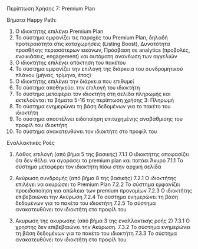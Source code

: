 Περίπτωση Χρήσης 7: Premium Plan

Βήματα Happy Path:
1.  Ο ιδιοκτήτης επιλέγει Premium Plan
2.  Το σύστημα εμφανίζει τις παροχές του Premium Plan, δηλαδή προτεραιότητα στις καταχωρήσεις (Listing Boost), Δυνατότητα προσθήκης περισσότερων εικόνων, Πρόσβαση σε analytics (προβολές, ενοικιάσεις, engagement) και αυτόματη ανανέωση των αγγελιών
3.  Ο ιδιοκτήτης επιλέγει απόκτηση του πακέτου 
4.  Το σύστημα εμφανίζει την επιλογή της διάρκεια του συνδρομητικού πλάνου (μήνας, τρίμηνο, έτος)
5.  Ο ιδιοκτήτης επιλέγει την διάρκεια που επιθυμεί
6.  Το σύστημα αποθηκεύει την επιλογή του ιδιοκτήτη
7.  Το σύστημα μεταφέρει τον ιδιοκτήτη στη σελίδα πληρωμής και εκτελούνται τα βήματα 5-16 της περίπτωση χρήσης 3: Πληρωμή
8.  Το σύστημα ενημερώνει τη βάση δεδομένων για το πακέτο του ιδιοκτήτη
9.  Το σύστημα αποστέλνει ειδοποίηση επιτυχημένης αναβάθμισης του προφίλ του ιδιοκτήτη
10. Το σύστημα ανακατευθύνει τον ιδιοκτήτη στο προφίλ του

Εναλλακτικές Ροές
1. Λάθος επιλογή (από βήμα 5 της βασικής)
7.1.1 Ο ιδιοκτήτης αποφασίζει ότι δεν θέλει να αγοράσει το premium plan και πατάει Άκυρο
7.1.1 Το σύστημα μεταφέρει τον ιδιοκτήτη πίσω στην αρχική σελίδα

2. Ακύρωση συνδρομής (από βήμα 8 της βασικής)
7.2.1 Ο ιδιοκτήτης επιλέγει να ακυρώσει το Premium Plan
7.2.2 Το σύστημα εμφανίζει προειδοποίηση για απώλεια των premium προνομίων
7.2.3 Ο ιδιοκτήτης επιβεβαιώνει την Ακύρωση
7.2.4 Το σύστημα ενημερώνει τη βάση δεδομένων για το πακέτο του ιδιοκτήτη
7.2.5 Το σύστημα ανακατευθύνει τον ιδιοκτήτη στο προφίλ του

3. Ακυρωση της ακυρωσης (από βήμα 3 της εναλλακτικής ροής 2)
7.3.1 Ο χρηστης δεν επιβεβαιώνει την Ακύρωση.
7.3.2 Το σύστημα ενημερώνει τη βάση δεδομένων για το πακέτο του ιδιοκτήτη
7.3.3 Το σύστημα ανακατευθύνει τον ιδιοκτήτη στο προφίλ του

<!-- 2. Λήξη συνδρομής (από βήμα 3 και 5 της βασικής)
1.2.8) Το σύστημα εντοπίζει ότι η συνδρομή του ιδιοκτήτη λήγει σύντομα.
1.2.9) Ο ιδιοκτήτης λαμβάνει ειδοποίηση για ανανέωση. (extends notification)
1.2.10) Ο ιδιοκτήτης επιλέγει "Ανανέωση".
1.2.11) Μεταβαση στο βημα 3 της βασικης ροης. -->
<!-- 
3.
1.3.10.2) Ο χρηστης δεν ανανεωνει.
1.3.11) Το συστημα απενεργοποιει το Premium Plan.
1.3.12) Το συστημα ενεργοποιεί το Basic Plan. -->

